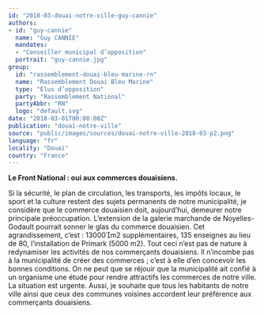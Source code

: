 ```yaml
---
id: "2018-03-douai-notre-ville-guy-cannie"
authors:
- id: "guy-cannie"
  name: "Guy CANNIE"
  mandates: 
  - "Conseiller municipal d’opposition"
  portrait: "guy-cannie.jpg"
group:
  id: "rassemblement-douai-bleu-marine-rn"
  name: "Rassemblement Douai Bleu Marine"
  type: "Élus d’opposition"
  party: "Rassemblement National"
  partyAbbr: "RN"
  logo: "default.svg"
date: "2018-03-01T00:00:00Z"
publication: "douai-notre-ville"
source: "public/images/sources/douai-notre-ville-2018-03-p2.png"
language: "fr"
locality: "Douai"
country: "France"
---
```


**Le Front National : oui aux commerces douaisiens.**

Si la sécurité, le plan de circulation, les transports, les impôts locaux, le sport et la culture restent des sujets permanents de notre municipalité, je considère que le commerce douaisien doit, aujourd’hui, demeurer notre principale préoccupation. L’extension de la galerie marchande de Noyelles-Godault pourrait sonner le glas du commerce douaisien. Cet agrandissement, c’est : 13000m2 supplémentaires, 135 enseignes au lieu de 80, l’installation de Primark (5000 m2). Tout ceci n’est pas de nature à redynamiser les activités de nos commerçants douaisiens. Il n’incombe pas à la municipalité de créer des commerces ; c’est à elle d’en concevoir les bonnes conditions. On ne peut que se réjouir que la municipalité ait confié à un organisme une étude pour rendre attractifs les commerces de notre ville. La situation est urgente. Aussi, je souhaite que tous les habitants de notre ville ainsi que ceux des communes voisines accordent leur préférence aux commerçants douaisiens.
